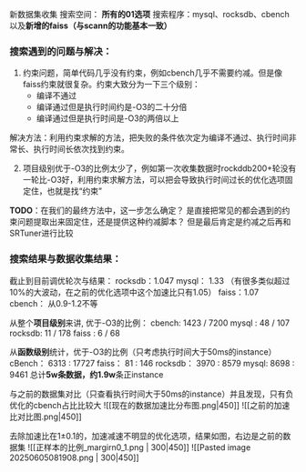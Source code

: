新数据集收集
搜索空间： **所有的01选项**
搜索程序：mysql、rocksdb、cbench以及**新增的faiss（与scann的功能基本一致）**

### 搜索遇到的问题与解决：
1. 约束问题，简单代码几乎没有约束，例如cbench几乎不需要约减。但是像faiss约束就很复杂。约束大致分为一下三个级别：
	* 编译不通过
	* 编译通过但是执行时间约是-O3的二十分倍
	* 编译通过但是执行时间是-O3的两倍以上

解决方法：利用约束求解的方法，把失败的条件依次定为编译不通过、执行时间非常长、执行时间长依次找到约束。

2. 项目级别优于-O3的比例太少了，例如第一次收集数据时rockddb200+轮没有一轮比-O3好，利用约束求解方法，可以把会导致执行时间过长的优化选项固定住，也就是找“约束”

**TODO**：在我们的最终方法中，这一步怎么确定？
是直接把常见的都会遇到的约束问题提取出来固定住，还是提供这种约减脚本？ 
但是最后肯定是约减之后再和SRTuner进行比较

### 搜索结果与数据收集结果：
截止到目前调优轮次与结果：
rocksdb：1.047
mysql： 1.33 （有很多类似超过10%的大波动，在之前的优化选项中这个加速比只有1.05）
faiss：1.07
cbench： 从0.9-1.2不等

从整个**项目级别**来讲, 优于-O3的比例：
cbench: 1423 / 7200
mysql :  48 / 107
rocksdb: 11 / 178
faiss :  6 / 68




从**函数级别**统计，优于-O3的比例（只考虑执行时间大于50ms的instance）
cBench：   6313 : 17727
faiss：       81     : 146
rocksdb： 3970 : 8579
mysql:       8698 : 9461
总计**5w条数据，约1.9w**条正instance

与之前的数据集对比（只查看执行时间大于50ms的instance）并且发现，只有负优化的cbench占比比较大
![[现在的数据加速比分布图.png|450]]  ![[之前的加速比对比图.png|450]]

去除加速比在1±0.1的，加速减速不明显的优化选项，结果如图，右边是之前的数据集
![[正样本的比例_margirn0_1.png | 300|450]]       ![[Pasted image 20250605081908.png | 300|450]]

